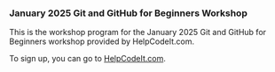 ### January 2025 Git and GitHub for Beginners Workshop

This is the workshop program for the January 2025 Git and GitHub for Beginners workshop provided by HelpCodeIt.com.

To sign up, you can go to [HelpCodeIt.com](https://helpcodeit.com).
